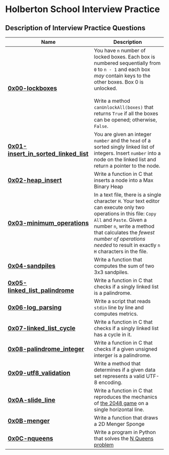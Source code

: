 # Holberton School Interview Practice

## Description of Interview Practice Questions

| Name | Description |
|-|-|
| <strong align="center" style="font-size: 1.2em">[0x00-lockboxes](./0x00-lockboxes)</strong> | You have `n` number of locked boxes. Each box is numbered sequentially from `0` to `n - 1` and each box *may* contain keys to the other boxes. Box 0 is unlocked.<br><br>Write a method `canUnlockAll(boxes)` that returns `True` if all the boxes can be opened; otherwise, `False`. |
| <strong align="center" style="font-size: 1.2em">[0x01-insert_in_sorted_linked_list](./0x01-insert_in_sorted_linked_list)</strong> | You are given an integer `number` and the `head` of a sorted singly linked list of integers. Insert `number` into a node on the linked list and return a pointer to the node. |
| <strong align="center" style="font-size: 1.2em">[0x02-heap_insert](./0x02-heap_insert)</strong> | Write a function in C that inserts a node into a Max Binary Heap |
| <strong align="center" style="font-size: 1.2em">[0x03-minimum_operations](./0x03-minimum_operations)</strong> | In a text file, there is a single character `H`. Your text editor can execute only two operations in this file: `Copy All` and `Paste`. Given a number `n`, write a method that calculates the _fewest number of operations needed_ to result in exactly `n` `H` characters in the file. |
| <strong align="center" style="font-size: 1.2em">[0x04-sandpiles](./0x04-sandpiles)</strong> | Write a function that computes the sum of two 3x3 sandpiles. |
| <strong align="center" style="font-size: 1.2em">[0x05-linked_list_palindrome](./0x05-linked_list_palindrome)</strong> | Write a function in C that checks if a singly linked list is a palindrome. |
| <strong align="center" style="font-size: 1.2em">[0x06-log_parsing](./0x06-log_parsing)</strong> | Write a script that reads `stdin` line by line and computes metrics. |
| <strong align="center" style="font-size: 1.2em">[0x07-linked_list_cycle](./0x07-linked_list_cycle)</strong> | Write a function in C that checks if a singly linked list has a cycle in it. |
| <strong align="center" style="font-size: 1.2em">[0x08-palindrome_integer](./0x08-palindrome_integer)</strong> | Write a function in C that checks if a given unsigned interger is a palindrome. |
| <strong align="center" style="font-size: 1.2em">[0x09-utf8_validation](./0x09-utf8-validation)</strong> | Write a method that determines if a given data set represents a valid UTF-8 encoding. |
| <strong align="center" style="font-size: 1.2em">[0x0A-slide_line](./0x0A-slide_line)</strong> | Write a function in C that reproduces the mechanics of [the 2048 game](https://play2048.co) on a single horizontal line. |
| <strong align="center" style="font-size: 1.2em">[0x0B-menger](./0x0B-menger)</strong> | Write a function that draws a 2D Menger Sponge |
| <strong align="center" style="font-size: 1.2em">[0x0C-nqueens](./0x0C-nqueens)</strong> | Write a program in Python that solves the [N Queens problem](https://en.wikipedia.org/wiki/Eight_queens_puzzle) |
